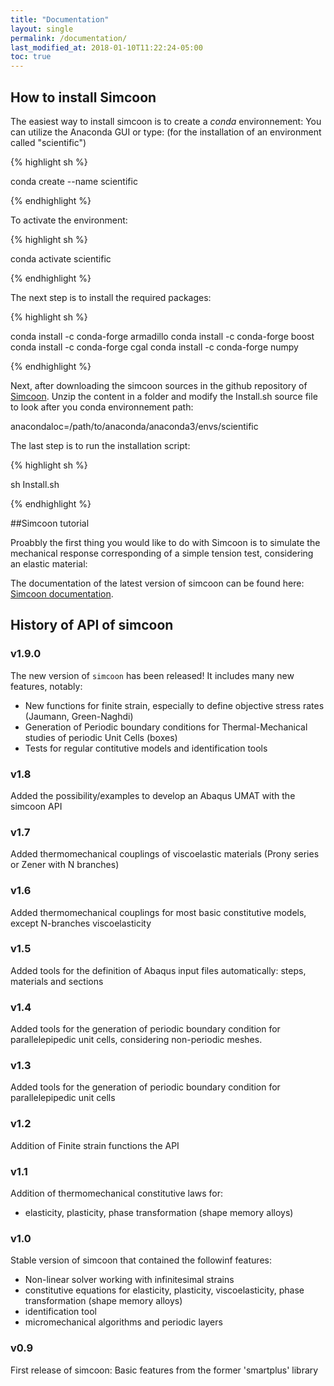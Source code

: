 ```yaml
---
title: "Documentation"
layout: single
permalink: /documentation/
last_modified_at: 2018-01-10T11:22:24-05:00
toc: true
---
```


## How to install Simcoon

The easiest way to install simcoon is to create a *conda* environnement: You can utilize the Anaconda GUI or type:
(for the installation of an environment called "scientific")

{% highlight sh %}

conda create --name scientific

{% endhighlight %}

To activate the environment: 

{% highlight sh %}

conda activate scientific

{% endhighlight %}

The next step is to install the required packages:

{% highlight sh %}

conda install -c conda-forge armadillo conda install -c conda-forge boost conda install -c conda-forge cgal conda install -c conda-forge numpy

{% endhighlight %}

Next, after downloading the simcoon sources in the github repository of [Simcoon](https://github.com/3MAH/simcoon). Unzip the content in a folder and modify the Install.sh source file to look after you conda environnement path:

anacondaloc=/path/to/anaconda/anaconda3/envs/scientific

The last step is to run the installation script:

{% highlight sh %}

sh Install.sh

{% endhighlight %}

##Simcoon tutorial

Proabbly the first thing you would like to do with Simcoon is to simulate the mechanical response corresponding of a simple tension test, considering an elastic material:



The documentation of the latest version of simcoon can be found here: 
 <a href="https://simcoon.readthedocs.io/en/latest/">Simcoon documentation</a>.

## History of API of simcoon

### v1.9.0
The new version of `simcoon` has been released! It includes many new features, notably:
- New functions for finite strain, especially to define objective stress rates (Jaumann, Green-Naghdi)
- Generation of Periodic boundary conditions for Thermal-Mechanical studies of periodic Unit Cells (boxes)
- Tests for regular contitutive models and identification tools

### v1.8
Added the possibility/examples to develop an Abaqus UMAT with the simcoon API

### v1.7
Added thermomechanical couplings of viscoelastic materials (Prony series or Zener with N branches)

### v1.6
Added thermomechanical couplings for most basic constitutive models, except N-branches viscoelasticity

### v1.5
Added tools for the definition of Abaqus input files automatically: steps, materials and sections

### v1.4
Added tools for the generation of periodic boundary condition for parallelepipedic unit cells, considering non-periodic meshes.

### v1.3
Added tools for the generation of periodic boundary condition for parallelepipedic unit cells

### v1.2
Addition of Finite strain functions the API

### v1.1
Addition of thermomechanical constitutive laws for:
* elasticity, plasticity, phase transformation (shape memory alloys)

### v1.0 
Stable version of simcoon that contained the followinf features: 
* Non-linear solver working with infinitesimal strains
* constitutive equations for elasticity, plasticity, viscoelasticity, phase transformation (shape memory alloys)
* identification tool
* micromechanical algorithms and periodic layers

### v0.9 
First release of simcoon: Basic features from the former 'smartplus' library 
